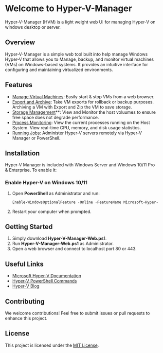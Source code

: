 # Welcome to Hyper-V-Manager

Hyper-V-Manager (HVM) is a light weight web UI for managing Hyper-V on windows desktop or server. 

## Overview
Hyper-V-Manager is a simple web tool built into help manage Windows Hyper-V that allows you to Manage, backup, and monitor virtual machines (VMs) on Windows-based systems. It provides an intuitive interface for configuring and maintaining virtualized environments.

## Features
- [Manage Virtual Machines](./Manage%20Virtual%20Machines.md): Easily start & stop VMs from a web browser. 
- [Export and Archive](./Export%20and%20Archive.md): Take VM exports for rollback or backup purposes. Archiving a VM with Export and Zip the VM to save storage.
- [Storage Management](./Storage%20Management.md)**: View and Monitor the host voluumes to ensure free space does not degrade performance.
- [Process Monitoring](./Process%20Monitoring.md): View the current processes running on the Host System. View real-time CPU, memory, and disk usage statistics.
- [Running Jobs](./Monitor%20Jobs.md): Administer Hyper-V servers remotely via Hyper-V Manager or PowerShell.

## Installation
Hyper-V Manager is included with Windows Server and Windows 10/11 Pro & Enterprise. To enable it:

### Enable Hyper-V on Windows 10/11
1. Open **PowerShell** as Administrator and run:
   ```powershell
   Enable-WindowsOptionalFeature -Online -FeatureName Microsoft-Hyper-V -All
   ```
2. Restart your computer when prompted.

## Getting Started
1. Simply download **Hyper-V-Manager-Web.ps1**.
2. Run **Hyper-V-Manager-Web.ps1** as Administrator.
3. Open a web browser and connect to localhost port 80 or 443.

## Useful Links
- [Microsoft Hyper-V Documentation](https://docs.microsoft.com/en-us/virtualization/hyper-v/)
- [Hyper-V PowerShell Commands](https://docs.microsoft.com/en-us/powershell/module/hyper-v/)
- [Hyper-V Blog](https://techcommunity.microsoft.com/t5/virtualization/bg-p/Virtualization)

## Contributing
We welcome contributions! Feel free to submit issues or pull requests to enhance this project.

## License
This project is licensed under the [MIT License](LICENSE).
